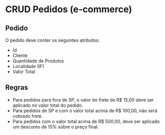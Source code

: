 # CRUD Pedidos (e-commerce)

## Pedido
O pedido deve conter os seguintes atributos:

* Id
* Cliente
* Quantidade de Produtos
* Localidade (IF)
* Valor Total

## Regras

* Para pedidos para fora de SP, o valor do frete de R$ 15,00 deve ser aplicado no valor total do pedido.
* Para pedidos de SP e com o valor total acima de R$ 100,00, não será cobrado frete.
* Para pedidos com o valor total acima de R$ 500,00, deve ser aplicado um desconto de 15% sobre o preço final.